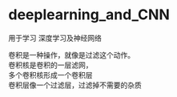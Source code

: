 # deeplearning_and_CNN
用于学习
深度学习及神经网络

卷积是一种操作，就像是过滤这个动作。  
卷积核是卷积的一层滤网，  
多个卷积核形成一个卷积层  
卷积层像一个过滤层，过滤掉不需要的杂质  
